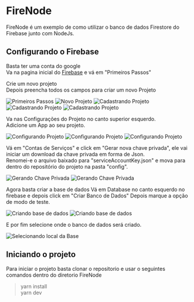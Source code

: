 # FireNode 

FireNode é um exemplo de como utilizar o banco de dados Firestore do Firebase junto com NodeJs.


## Configurando o Firebase   

Basta ter uma conta do google  
Va na pagina inicial do [Firebase](https://firebase.google.com/) e vá em "Primeiros Passos"  

Crie um novo projeto  
Depois preencha todos os campos para criar um novo Projeto   

![Primeiros Passos](./Firenode/imf1.png "Primeiros Passos")
![Novo Projeto](./Firenode/img2.png "Novo Projeto")
![Cadastrando Projeto](./Firenode/img3.png "Cadastrando Projeto ")
![Cadastrando Projeto](./Firenode/img4.png "Cadastrando Projeto ")
![Cadastrando Projeto](./Firenode/img5.png "Cadastrando Projeto ")

Va nas Configurações do Projeto no canto superior esquerdo.  
Adicione um App ao seu projeto.   

![Configurando Projeto](./Firenode/img6.png "Configurações")
![Configurando Projeto](./Firenode/img7.png "Adicionando App")
![Configurando Projeto](./Firenode/img8.png "Adicionando App")

Vá em "Contas de Serviços" e click em "Gerar nova chave privada", ele vai iniciar um download da chave privada em forma de Json.  
Renomei-e o arquivo baixado para "serviceAccountKey.json" e mova para dentro do repositório do projeto na pasta "config".  

![Gerando Chave Privada](./Firenode/img9.png "Gerando Chave Privada")
![Gerando Chave Privada](./Firenode/img10.png "Gerando Chave Privada")

Agora basta criar a base de dados 
Vá em Database no canto esquerdo no firebase e depois click em "Criar Banco de Dados"
Depois marque a opção de modo de teste. 

![Criando base de dados](./Firenode/img11.png "Criando base de dados")
![Criando base de dados](./Firenode/img12.png "Criando base de dados")

E por fim selecione onde o banco de dados será criado.  

![Selecionando local da Base](./Firenode/img13.png "Selecionando local da Base")

## Iniciando o projeto 

Para iniciar o projeto basta clonar o repositorio e usar o seguintes comandos dentro do diretorio FireNode

> yarn install  
> yarn dev  
